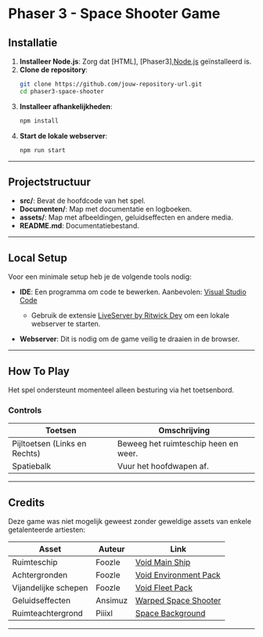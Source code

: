 # Phaser 3 - Space Shooter Game

## Installatie

1. **Installeer Node.js**: Zorg dat [HTML], [Phaser3],[Node.js](https://nodejs.org/) geïnstalleerd is.
2. **Clone de repository**:
    ```bash
    git clone https://github.com/jouw-repository-url.git
    cd phaser3-space-shooter
    ```
3. **Installeer afhankelijkheden**:
    ```bash
    npm install
    ```
4. **Start de lokale webserver**:
    ```bash
    npm run start
    ```

---

## Projectstructuur

- **src/**: Bevat de hoofdcode van het spel.
- **Documenten/**: Map met documentatie en logboeken.
- **assets/**: Map met afbeeldingen, geluidseffecten en andere media.
- **README.md**: Documentatiebestand.

---

## Local Setup

Voor een minimale setup heb je de volgende tools nodig:
- **IDE**: Een programma om code te bewerken. Aanbevolen: [Visual Studio Code](https://code.visualstudio.com/)
  - Gebruik de extensie [LiveServer by Ritwick Dey](https://marketplace.visualstudio.com/items?itemName=ritwickdey.LiveServer) om een lokale webserver te starten.
  
- **Webserver**: Dit is nodig om de game veilig te draaien in de browser.

---

## How To Play

Het spel ondersteunt momenteel alleen besturing via het toetsenbord.

### Controls

| Toetsen                       | Omschrijving                         |
| ----------------------------- | ------------------------------------ |
| Pijltoetsen (Links en Rechts)  | Beweeg het ruimteschip heen en weer. |
| Spatiebalk                     | Vuur het hoofdwapen af.              |

---

## Credits

Deze game was niet mogelijk geweest zonder geweldige assets van enkele getalenteerde artiesten:

| Asset            | Auteur  | Link                                                                    |
| ---------------- | ------- | ----------------------------------------------------------------------- |
| Ruimteschip      | Foozle  | [Void Main Ship](https://foozlecc.itch.io/void-main-ship)               |
| Achtergronden    | Foozle  | [Void Environment Pack](https://foozlecc.itch.io/void-environment-pack) |
| Vijandelijke schepen | Foozle | [Void Fleet Pack](https://foozlecc.itch.io/void-fleet-pack-1)          |
| Geluidseffecten  | Ansimuz | [Warped Space Shooter](https://ansimuz.itch.io/warped-space-shooter)    |
| Ruimteachtergrond | Piiixl  | [Space Background](https://piiixl.itch.io/space)                        |

---
